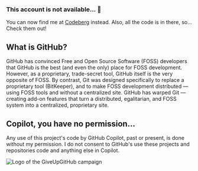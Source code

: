 ### This account is not available... 👋

You can now find me at [Codeberg](https://codeberg.org/FernandoCardozo) instead. Also, all the code is in there, so... Check them out!

## What is GitHub?

GitHub has convinced Free and Open Source Software (FOSS) developers that GitHub is the best (and even the only) place for FOSS development. However, as a proprietary, trade-secret tool, GitHub itself is the very opposite of FOSS. By contrast, Git was designed specifically to replace a proprietary tool (BitKeeper), and to make FOSS development distributed — using FOSS tools and without a centralized site. GitHub has warped Git — creating add-on features that turn a distributed, egalitarian, and FOSS system into a centralized, proprietary site.

## Copilot, you have no permission...
Any use of this project's code by GitHub Copilot, past or present, is done without my permission. I do not consent to GitHub's use these projects and repositories code and anything else in Copilot.

![Logo of the GiveUpGitHub campaign](https://sfconservancy.org/static/img/GiveUpGitHub.png)


<!--
**cardozoaldama/cardozoaldama** is a ✨ _special_ ✨ repository because its `README.md` (this file) appears on your GitHub profile.

Here are some ideas to get you started:

- 🔭 I’m currently working on ...
- 🌱 I’m currently learning ...
- 👯 I’m looking to collaborate on ...
- 🤔 I’m looking for help with ...
- 💬 Ask me about ...
- 📫 How to reach me: ...
- 😄 Pronouns: ...
- ⚡ Fun fact: ...
-->

